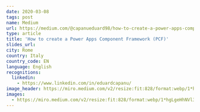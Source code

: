 ```yaml
---
date: 2020-03-08
tags: post
name: Medium
url: https://medium.com/@capanueduard98/how-to-create-a-power-apps-component-framework-pcf-e94228cf7fd3
type: article
title: 'How to create a Power Apps Component Framework (PCF)'
slides_url:
city: Rome
country: Italy
country_code: EN
language: English
recognitions:
  linkedin:
    - https://www.linkedin.com/in/eduardcapanu/
image_header: https://miro.medium.com/v2/resize:fit:828/format:webp/1*hgLgeHhNVl3TUra1_CPoDA.jpeg
images:
  - https://miro.medium.com/v2/resize:fit:828/format:webp/1*hgLgeHhNVl3TUra1_CPoDA.jpeg
---
```

